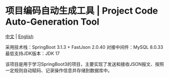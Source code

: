 # 项目编码自动生成工具 | Project Code Auto-Generation Tool

[中文](./README.md) | [English](./README.en.md)

采用技术栈：SpringBoot 3.1.3 + FastJson 2.0.40
对接中间件：MySQL 8.0.33
最低支持JDK版本：JDK 17

该项目是用于学习SpringBoot3的项目，主要实现了发送和接收JSON报文、按照一定规则自动赋码、记录操作信息并存储到数据库中。
